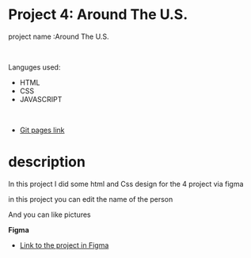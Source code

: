 # Project 4: Around The U.S.

<p> project name :Around The U.S.</p><br>
<p>Languges used:</p>
<ul>
<li>HTML</li>
<li>CSS</li>
<li>JAVASCRIPT</li>
</ul><br>

- [Git pages link](https://romans1995.github.io/web_project_4/)

# description

<p>In this project I did some html and Css design for the 4 project via figma</p>
<p>in this project you can edit the name of the person </p>
<p>And you can like pictures </p>

**Figma**

- [Link to the project in Figma](https://www.figma.com/file/SurN1jaeEQIhuZEDMhmWWf/Sprint-4-Around-The-U.S.-desktop-mobile?node-id=0%3A1)
